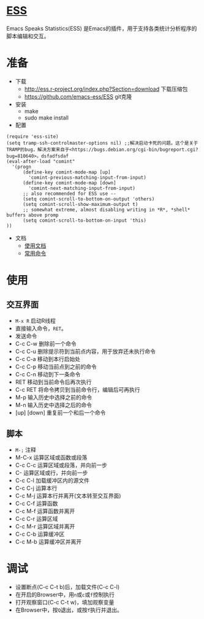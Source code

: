 # [ESS](http://ess.r-project.org/)
Emacs Speaks Statistics(ESS) 是Emacs的插件，用于支持各类统计分析程序的脚本编辑和交互。

# 准备
- 下载 
  - http://ess.r-project.org/index.php?Section=download 下载压缩包
  - https://github.com/emacs-ess/ESS git克隆
- 安装
  - make
  - sudo make install
- 配置
```
(require 'ess-site)
(setq tramp-ssh-controlmaster-options nil) ;;解决启动卡死的问题。这个是关于TRAMP的bug，解决方案来自于<https://bugs.debian.org/cgi-bin/bugreport.cgi?bug=810640>。dsfadfsdaf
(eval-after-load "comint"
  '(progn
      (define-key comint-mode-map [up]
        'comint-previous-matching-input-from-input)
      (define-key comint-mode-map [down]
        'comint-next-matching-input-from-input)
      ;; also recommended for ESS use --
      (setq comint-scroll-to-bottom-on-output 'others)
      (setq comint-scroll-show-maximum-output t)
      ;; somewhat extreme, almost disabling writing in *R*, *shell* buffers above promp
      (setq comint-scroll-to-bottom-on-input 'this)
))
```
  
- 文档
  - [使用文档](http://ess.r-project.org/Manual/ess.html#Command_002dline-editingy)
  - [常用命令](https://www.google.com/url?sa=t&rct=j&q=&esrc=s&source=web&cd=1&cad=rja&uact=8&ved=0ahUKEwjc1LDKzLnPAhXI9x4KHckjDAwQFggcMAA&url=http%3A%2F%2Fess.r-project.org%2Frefcard.pdf&usg=AFQjCNGgVjKkGEAYjmuzJGBuN5RGEMnP5A&sig2=H5Yx-0VZYcEof1DBTxdxww&bvm=bv.134495766,d.dmo)

# 使用
  
## 交互界面

  - `M-x R` 启动R线程
  - 直接输入命令，`RET`。
  - <RET> 发送命令
  - C-c C-w 删除前一个命令
  - C-c C-u 删除提示符到当前点内容，用于放弃还未执行命令
  - C-c C-a 移动到本行启始处
  - C-c C-p 移动当前点到之前的命令
  - C-c C-n 移动到下一条命令
  - RET 移动到当前命令后再次执行
  - C-c RET 将命令拷贝到当前命令行，编辑后可再执行
  - M-p 输入历史中选择之前的命令
  - M-n 输入历史中选择之后的命令
  - [up] [down] 重复前一个和后一个命令

## 脚本

  - `M-;` 注释
  - M-C-x 运算区域或函数或段落
  - C-c C-c 运算区域或段落，并向前一步
  - C-<RET> 运算区域或行，并向前一步
  - C-c C-l 加载缓冲区内的源文件
  - C-c C-j 运算本行
  - C-c M-j 运算本行并离开(文本转至交互界面)
  - C-c C-f 运算函数
  - C-c M-f 运算函数并离开
  - C-c C-r 运算区域
  - C-c M-r 运算区域并离开
  - C-c C-b 运算缓冲区
  - C-c M-b 运算缓冲区并离开

# 调试

  - 设置断点(C-c C-t b)后，加载文件(C-c C-l)
  - 在开启的Browser中，用`n`或`c`或`f`控制执行
  - 打开观察窗口(C-c C-t w)，填加观察变量
  - 在Browser中，按`Q`退出，或按`f`执行并退出。

